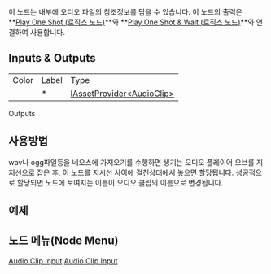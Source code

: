 <languages></languages> 이 노드는 내부에 오디오 파일의 참조정보를 담을
수 있습니다. 이 노드의 출력은 **[Play One Shot (로직스
노드)](Play_One_Shot_(로직스_노드) "wikilink")**와 **[Play One Shot &
Wait (로직스 노드)](Play_One_Shot_&_Wait_(로직스_노드) "wikilink")**와
연결하여 사용합니다.

## Inputs & Outputs

|       |       |                                                                           |
|-------|-------|---------------------------------------------------------------------------|
| Color | Label | Type                                                                      |
|       | \*    | [IAssetProvider\<AudioClip>](:Category:Types:IAssetProvider`1 "wikilink") |

Outputs

## 사용방법

wav나 ogg파일등을 네오스에 가져오기를 수행하면 생기는 오디오 플레이어
오브를 지지선으로 잡은 후, 이 노드를 지시선 사이에 걸친상태에서 놓으면
할당됩니다. 성공적으로 할당되면 노드에 보여지는 이름이 오디오 클립의
이름으로 변경됩니다.

## 예제

## 노드 메뉴(Node Menu)

[Audio Clip Input](Category:Protoflux{{#translation:}} "wikilink")
[Audio Clip Input](Category:Protoflux:Audio{{#translation:}} "wikilink")